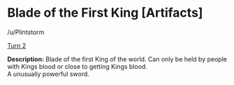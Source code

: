 # Blade of the First King [Artifacts]

/u/Plintstorm 

[Turn 2](https://www.reddit.com/r/GodhoodWB/comments/fpv868/endless_pantheon_turn_2/fltg5sc/)

**Description:** Blade of the first King of the world. Can only be held by people with Kings blood or close to getting Kings blood.  
A unusually powerful sword.

